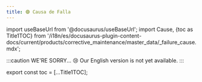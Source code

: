 ```yaml
---
title: 🟣 Causa de Falla
---
```


import useBaseUrl from '@docusaurus/useBaseUrl'; 
import Cause, {toc as Title1TOC} from '/i18n/es/docusaurus-plugin-content-docs/current/products/corrective_maintenance/master_data/_failure_cause.mdx'; 

<Cause/>

:::caution WE'RE SORRY... 😢
Our English version is not yet available.
:::

export const toc = [...Title1TOC];